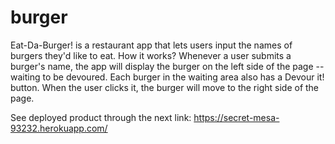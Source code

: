 # burger
Eat-Da-Burger! is a restaurant app that lets users input the names of burgers they'd like to eat.
How it works? Whenever a user submits a burger's name, the app will display the burger on the left side of the page -- waiting to be devoured.
Each burger in the waiting area also has a Devour it! button. When the user clicks it, the burger will move to the right side of the page.

See deployed product through the next link: https://secret-mesa-93232.herokuapp.com/
